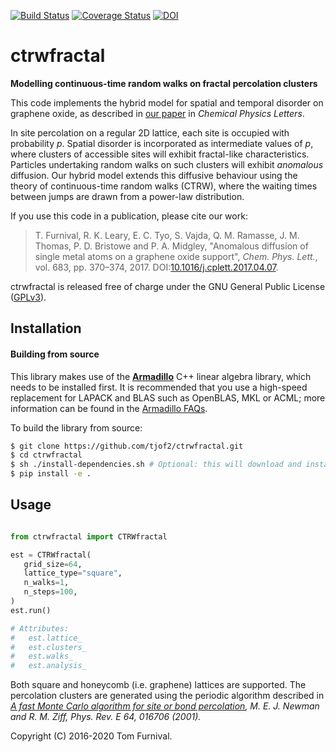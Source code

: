[![Build Status](https://travis-ci.org/tjof2/ctrwfractal.svg?branch=master)](https://travis-ci.org/tjof2/ctrwfractal)
[![Coverage Status](https://coveralls.io/repos/github/tjof2/ctrwfractal/badge.svg?branch=master)](https://coveralls.io/github/tjof2/ctrwfractal?branch=master)
[![DOI](https://zenodo.org/badge/58554121.svg)](https://zenodo.org/badge/latestdoi/58554121)

# ctrwfractal

**Modelling continuous-time random walks on fractal percolation clusters**

This code implements the hybrid model for spatial and temporal disorder on graphene oxide, as described in [our paper](https://dx.doi.org/10.1016/j.cplett.2017.04.071) in *Chemical Physics Letters*.

In site percolation on a regular 2D lattice, each site is occupied with probability _p_. Spatial disorder is incorporated as intermediate values of _p_, where clusters of accessible sites will exhibit fractal-like characteristics. Particles undertaking random walks on such clusters will exhibit _anomalous_ diffusion. Our hybrid model extends this diffusive behaviour using the theory of continuous-time random walks (CTRW), where the waiting times between jumps are drawn from a power-law distribution.

If you use this code in a publication, please cite our work:

> T. Furnival, R. K. Leary, E. C. Tyo, S. Vajda, Q. M. Ramasse, J. M. Thomas, P. D. Bristowe and P. A. Midgley, "Anomalous diffusion of single metal atoms on a graphene oxide support", *Chem. Phys. Lett.*, vol. 683, pp. 370–374, 2017. DOI:[10.1016/j.cplett.2017.04.07](https://dx.doi.org/10.1016/j.cplett.2017.04.071).

ctrwfractal is released free of charge under the GNU General Public License ([GPLv3](http://www.gnu.org/licenses/gpl-3.0.en.html)).

## Installation

<!-- The easiest way to install the package is with `pip`:

```bash
$ pip install -U ctrwfractal
$ pip install git+https://github.com/tjof2/ctrwfractal.git
``` -->

#### Building from source

This library makes use of the **[Armadillo](http://arma.sourceforge.net)** C++ linear algebra library, which needs to be installed first. It is recommended that you use a high-speed replacement for LAPACK and BLAS such as OpenBLAS, MKL or ACML; more information can be found in the [Armadillo
FAQs](http://arma.sourceforge.net/faq.html#dependencies).

To build the library from source:

```bash
$ git clone https://github.com/tjof2/ctrwfractal.git
$ cd ctrwfractal
$ sh ./install-dependencies.sh # Optional: this will download and install Armadillo
$ pip install -e .
```

## Usage

```python

from ctrwfractal import CTRWfractal

est = CTRWfractal(
   grid_size=64,
   lattice_type="square",
   n_walks=1,
   n_steps=100,
)
est.run()

# Attributes:
#   est.lattice_
#   est.clusters_
#   est.walks_
#   est.analysis_
```

Both square and honeycomb (i.e. graphene) lattices are supported. The percolation clusters are generated using the periodic algorithm described in *[A fast Monte Carlo algorithm for site or bond percolation](http://aps.arxiv.org/abs/cond-mat/0101295/), M. E. J. Newman and R. M. Ziff, Phys. Rev. E 64, 016706 (2001).*

Copyright (C) 2016-2020 Tom Furnival.
